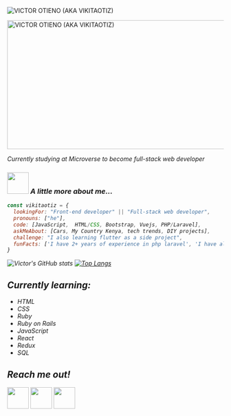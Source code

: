 ![VICTOR OTIENO (AKA VIKITAOTIZ)](https://user-images.githubusercontent.com/42869046/114173584-1093a400-9940-11eb-92b5-e202fa59f8b8.png)

<img src="https://lh3.googleusercontent.com/proxy/xg119N9vDTabWvtb8vqn4XgtMCtMvMqITgXDFpufnHbzIjGw87sasamQaNFOCKa4VCDiJt08IyEV3a4rZj7P1gdeC6ktBx0u3Q" width="800" height="300" alt="VICTOR OTIENO (AKA VIKITAOTIZ)">
<p><em>Currently studying at Microverse to become full-stack web developer</p>

### <img src="https://lh3.googleusercontent.com/proxy/xg119N9vDTabWvtb8vqn4XgtMCtMvMqITgXDFpufnHbzIjGw87sasamQaNFOCKa4VCDiJt08IyEV3a4rZj7P1gdeC6ktBx0u3Q" width="50"> A little more about me...  

```javascript
const vikitaotiz = {
  lookingFor: "Front-end developer" || "Full-stack web developer",
  pronouns: ["he"],
  code: [JavaScript,  HTML/CSS, Bootstrap, Vuejs, PHP/Laravel],
  askMeAbout: [Cars, My Country Kenya, tech trends, DIY projects],
  challenge: "I also learning flutter as a side project",
  funFacts: ['I have 2+ years of experience in php laravel', 'I have also worked with vuejs, vuetify and nuxtjs']
}
```

![Victor's GitHub stats](https://github-readme-stats.vercel.app/api?username=vikitaotiz&show_icons=true&theme=radical)
[![Top Langs](https://github-readme-stats.vercel.app/api/top-langs/?username=vikitaotiz)](https://github.com/vikitaotiz/github-readme-stats)

## Currently learning:
<ul>
  <li>HTML</li>
  <li>CSS</li>
  <li>Ruby</li>
  <li>Ruby on Rails</li>
  <li>JavaScript</li>
  <li>React</li>
  <li>Redux</li>
  <li>SQL</li>
</ul>

## Reach me out!

<a href="https://www.linkedin.com/in/victor-otieno-22ba7773/"><img align="center" height="50px" width="50px" src="https://freepngimg.com/download/linkedin/69408-business-icons-symbol-linkedin-computer-logo-icon.png"></a>
<a href="https://twitter.com/victoro29641869"><img align="center" height="50px" width="50px" src="https://icons-for-free.com/iconfiles/png/512/logo+twitter+twitter+logo+icon-1320167831451644641.png"></a>
<a href="mailto:victorotieno598@gmail.com"><img align="center" height="50px" width="50px" src="https://www.freepngimg.com/download/gmail/68253-icons-by-computer-inbox-android-email-gmail.png"></a>


